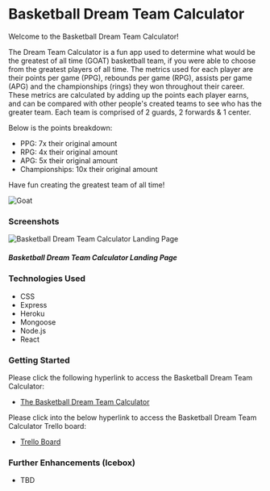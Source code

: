 # Basketball Dream Team Calculator

Welcome to the Basketball Dream Team Calculator!

The Dream Team Calculator is a fun app used to determine what would be the greatest of all time (GOAT) basketball team, if you were able to choose from the greatest players of all time. The metrics used for each player are their points per game (PPG), rebounds per game (RPG), assists per game (APG) and the championships (rings) they won throughout their career. These metrics are calculated by adding up the points each player earns, and can be compared with other people's created teams to see who has the greater team. Each team is comprised of 2 guards, 2 forwards & 1 center.

Below is the points breakdown:
* PPG: 7x their original amount
* RPG: 4x their original amount
* APG: 5x their original amount
* Championships: 10x their original amount
            
Have fun creating the greatest team of all time!

![Goat](https://image.emojipng.com/56/36056.jpg)

### __Screenshots__
![Basketball Dream Team Calculator Landing Page](https://www.si.com/.image/ar_1:1%2Cc_fill%2Ccs_srgb%2Cfl_progressive%2Cq_auto:good%2Cw_1200/MTY4MjYxMzU5NzMxODExNjA1/michael-jordan-dunk1jpg.jpg)
##### Basketball Dream Team Calculator Landing Page

### __Technologies Used__
* CSS
* Express
* Heroku
* Mongoose
* Node.js
* React

### __Getting Started__
Please click the following hyperlink to access the Basketball Dream Team Calculator:
* [The Basketball Dream Team Calculator](https://basketball-dream-team.herokuapp.com/)

Please click into the below hyperlink to access the Basketball Dream Team Calculator Trello board:
* [Trello Board](https://trello.com/b/XvdI3EQo/basketball-dream-team-calculator)

### __Further Enhancements (Icebox)__
* TBD